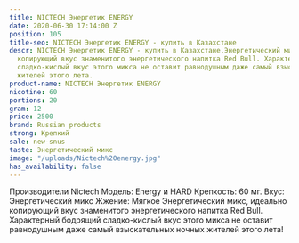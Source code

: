 ```yaml
---
title: NICTECH Энергетик ENERGY
date: 2020-06-30 17:14:00 Z
position: 105
title-seo: NICTECH Энергетик ENERGY - купить в Казахстане
descr: NICTECH Энергетик ENERGY - купить в Казахстане,Энергетический микс, идеально
  копирующий вкус знаменитого энергетического напитка Red Bull. Характерный бодрящий
  сладко-кислый вкус этого микса не оставит равнодушным даже самый взыскательных ночных
  жителей этого лета.
product-name: NICTECH Энергетик ENERGY
nicotine: 60
portions: 20
gram: 12
price: 2500
brand: Russian products
strong: Крепкий
sale: new-snus
taste: Энергетический микс
image: "/uploads/Nictech%20energy.jpg"
has_availability: false
---
```


Производители Nictech
Модель: Energy и HARD
Крепкость: 60 мг.
Вкус: Энергетический микс
Жжение: Мягкое
Энергетический микс, идеально копирующий вкус знаменитого энергетического напитка Red Bull. Характерный бодрящий сладко-кислый вкус этого микса не оставит равнодушным даже самый взыскательных ночных жителей этого лета!